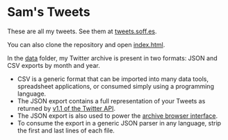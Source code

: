 # Sam's Tweets

These are all my tweets. See them at [tweets.soff.es](http://tweets.soff.es).

You can also clone the repository and open [index.html](index.html).

In the [data](data) folder, my Twitter archive is present in two formats: JSON and CSV exports by month and year.

* CSV is a generic format that can be imported into many data tools, spreadsheet applications, or consumed simply using a programming language.
* The JSON export contains a full representation of your Tweets as returned by [v1.1 of the Twitter API](https://dev.twitter.com/docs/api/1.1).
* The JSON export is also used to power the [archive browser interface](index.html).
* To consume the export in a generic JSON parser in any language, strip the first and last lines of each file.
